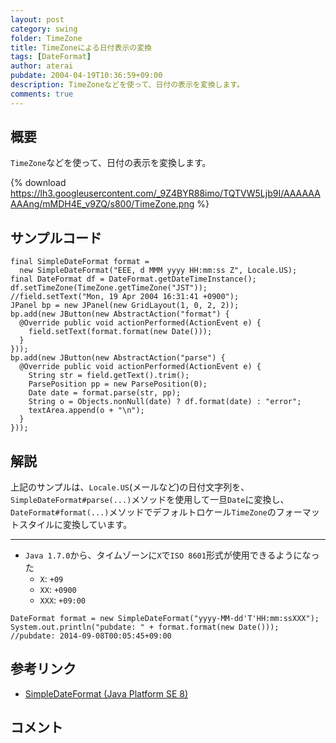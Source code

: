 ```yaml
---
layout: post
category: swing
folder: TimeZone
title: TimeZoneによる日付表示の変換
tags: [DateFormat]
author: aterai
pubdate: 2004-04-19T10:36:59+09:00
description: TimeZoneなどを使って、日付の表示を変換します。
comments: true
---
```

## 概要
`TimeZone`などを使って、日付の表示を変換します。

{% download https://lh3.googleusercontent.com/_9Z4BYR88imo/TQTVW5Ljb9I/AAAAAAAAAng/mMDH4E_v9ZQ/s800/TimeZone.png %}

## サンプルコード
<pre class="prettyprint"><code>final SimpleDateFormat format =
  new SimpleDateFormat("EEE, d MMM yyyy HH:mm:ss Z", Locale.US);
final DateFormat df = DateFormat.getDateTimeInstance();
df.setTimeZone(TimeZone.getTimeZone("JST"));
//field.setText("Mon, 19 Apr 2004 16:31:41 +0900");
JPanel bp = new JPanel(new GridLayout(1, 0, 2, 2));
bp.add(new JButton(new AbstractAction("format") {
  @Override public void actionPerformed(ActionEvent e) {
    field.setText(format.format(new Date()));
  }
}));
bp.add(new JButton(new AbstractAction("parse") {
  @Override public void actionPerformed(ActionEvent e) {
    String str = field.getText().trim();
    ParsePosition pp = new ParsePosition(0);
    Date date = format.parse(str, pp);
    String o = Objects.nonNull(date) ? df.format(date) : "error";
    textArea.append(o + "\n");
  }
}));
</code></pre>

## 解説
上記のサンプルは、`Locale.US`(メールなど)の日付文字列を、`SimpleDateFormat#parse(...)`メソッドを使用して一旦`Date`に変換し、`DateFormat#format(...)`メソッドでデフォルトロケール`TimeZone`のフォーマットスタイルに変換しています。

- - - -
- `Java 1.7.0`から、タイムゾーンに`X`で`ISO 8601`形式が使用できるようになった
    - `X`: `+09`
    - `XX`: `+0900`
    - `XXX`: `+09:00`

<!-- dummy comment line for breaking list -->

<pre class="prettyprint"><code>DateFormat format = new SimpleDateFormat("yyyy-MM-dd'T'HH:mm:ssXXX");
System.out.println("pubdate: " + format.format(new Date()));
//pubdate: 2014-09-08T00:05:45+09:00
</code></pre>

## 参考リンク
- [SimpleDateFormat (Java Platform SE 8)](https://docs.oracle.com/javase/jp/8/docs/api/java/text/SimpleDateFormat.html)

<!-- dummy comment line for breaking list -->

## コメント
